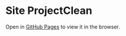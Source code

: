 # Site ProjectClean

Open in [GitHub Pages](https://maarcospaaulo.github.io/project-clean/) to view it in the browser.
